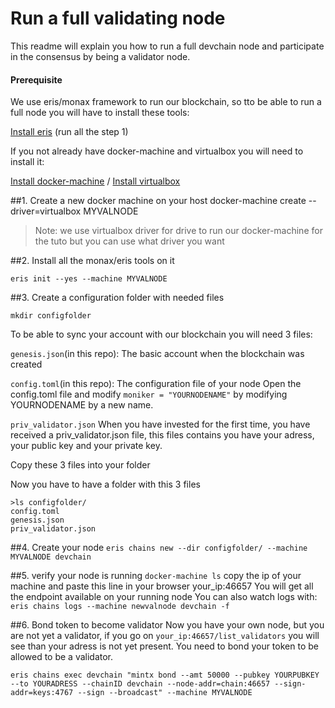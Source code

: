 # Run a full validating node
This readme will explain you how to run a full devchain node and participate in the consensus by being a validator node.

#### Prerequisite
We use eris/monax framework to run our blockchain, so tto be able to run a full node you will have to install these tools:

[Install eris](https://monax.io/docs/tutorials/getting-started/index.html?redirect_from_eris=true) (run all the step 1)

If you not already have docker-machine and virtualbox you will need to install it:

[Install docker-machine](https://docs.docker.com/machine/install-machine/) / 
[Install virtualbox](https://www.virtualbox.org/wiki/Downloads)

##1. Create a new docker machine on your host
docker-machine create --driver=virtualbox MYVALNODE
> Note: we use virtualbox driver for drive to run our docker-machine for the tuto but you can use what driver you want

##2. Install all the monax/eris tools on it

`eris init --yes --machine MYVALNODE`

##3. Create a configuration folder with needed files

`mkdir configfolder`

To be able to sync your account with our blockchain you will need 3 files:

`genesis.json`(in this repo):
The basic account when the blockchain was created

`config.toml`(in this repo):
The configuration file of your node
Open the config.toml file and modify `moniker = "YOURNODENAME"` by modifying YOURNODENAME by a new name.

`priv_validator.json`
When you have invested for the first time, you have received a priv_validator.json file, this files contains you have your adress, your public key and your private key.

Copy these 3 files into your folder



Now you have to have a folder with this 3 files
```
>ls configfolder/
config.toml
genesis.json
priv_validator.json
```

##4. Create your node
`eris chains new --dir configfolder/ --machine MYVALNODE devchain`

##5. verify your node is running
`docker-machine ls`
copy the ip of your machine and paste this line in your browser
your_ip:46657
You will get all the endpoint available on your running node
You can also watch logs with:
`eris chains logs --machine newvalnode devchain -f`

##6. Bond token to become validator
Now you have your own node, but you are not yet a validator, if you go on `your_ip:46657/list_validators` you will see than your adress is not yet present. You need to bond your token to be allowed to be a validator.
```
eris chains exec devchain "mintx bond --amt 50000 --pubkey YOURPUBKEY --to YOURADRESS --chainID devchain --node-addr=chain:46657 --sign-addr=keys:4767 --sign --broadcast" --machine MYVALNODE
```




